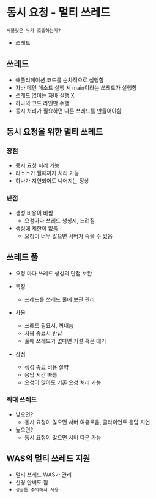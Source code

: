 # 동시 요청 - 멀티 쓰레드
`서블릿은 누가 호출하는가?`
- 쓰레드

## 쓰레드
- 애플리케이션 코드를 순차적으로 실행함
- 자바 메인 메소드 실행 시 main이라는 쓰레드가 실행함
- 쓰레드 없이는 자바 실행 X
- 하나의 코드 라인만 수행
- 동시 처리가 필요하면 다른 쓰레드를 만들어야함

## 동시 요청을 위한 멀티 쓰레드

### 장점
- 동시 요청 처리 가능
- 리소스가 될때까지 처리 가능
- 하나가 지연되어도 나머지는 정상

### 단점
- 생성 비용이 비쌈
    - 요청마다 쓰레드 생성시, 느려짐
- 생성에 제한이 없음
    - 요청이 너무 많으면 서버가 죽을 수 있음


## 쓰레드 풀
- 요청 마다 쓰레드 생성의 단점 보완

- 특징
    - 쓰레드를 쓰레드 풀에 보관 관리
- 사용
    - 쓰레드 필요시, 꺼내씀
    - 사용 종료시 반납
    - 풀에 쓰레드가 없다면 거절 혹은 대기
- 장점
    - 생성 종료 비용 절약
    - 응답 시간 빠름
    - 요청이 많아도 기존 요청 처리 가능
### 최대 쓰레드
- 낮으면?
    - 동시 요청이 많으면 서버 여유로움, 클라이언트 응답 지연
- 높으면?
    - 동시 요청이 많으면 서버 다운 가능


## WAS의 멀티 쓰레드 지원
- 멀티 쓰레드 WAS가 관리
- 신경 안써도 됨
- `싱글톤 주의해서 사용`